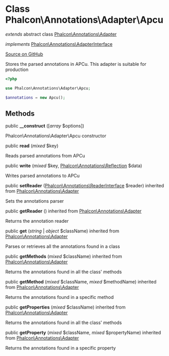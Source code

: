 # Class **Phalcon\\Annotations\\Adapter\\Apcu**

*extends* abstract class [Phalcon\Annotations\Adapter](/en/3.2/api/Phalcon_Annotations_Adapter)

*implements* [Phalcon\Annotations\AdapterInterface](/en/3.2/api/Phalcon_Annotations_AdapterInterface)

<a href="https://github.com/phalcon/cphalcon/blob/master/phalcon/annotations/adapter/apcu.zep" class="btn btn-default btn-sm">Source on GitHub</a>

Stores the parsed annotations in APCu. This adapter is suitable for production

```php
<?php

use Phalcon\Annotations\Adapter\Apcu;

$annotations = new Apcu();

```

## Methods

public **__construct** ([*array* $options])

Phalcon\\Annotations\\Adapter\\Apcu constructor

public **read** (*mixed* $key)

Reads parsed annotations from APCu

public **write** (*mixed* $key, [Phalcon\Annotations\Reflection](/en/3.2/api/Phalcon_Annotations_Reflection) $data)

Writes parsed annotations to APCu

public **setReader** ([Phalcon\Annotations\ReaderInterface](/en/3.2/api/Phalcon_Annotations_ReaderInterface) $reader) inherited from [Phalcon\Annotations\Adapter](/en/3.2/api/Phalcon_Annotations_Adapter)

Sets the annotations parser

public **getReader** () inherited from [Phalcon\Annotations\Adapter](/en/3.2/api/Phalcon_Annotations_Adapter)

Returns the annotation reader

public **get** (*string* | *object* $className) inherited from [Phalcon\Annotations\Adapter](/en/3.2/api/Phalcon_Annotations_Adapter)

Parses or retrieves all the annotations found in a class

public **getMethods** (*mixed* $className) inherited from [Phalcon\Annotations\Adapter](/en/3.2/api/Phalcon_Annotations_Adapter)

Returns the annotations found in all the class' methods

public **getMethod** (*mixed* $className, *mixed* $methodName) inherited from [Phalcon\Annotations\Adapter](/en/3.2/api/Phalcon_Annotations_Adapter)

Returns the annotations found in a specific method

public **getProperties** (*mixed* $className) inherited from [Phalcon\Annotations\Adapter](/en/3.2/api/Phalcon_Annotations_Adapter)

Returns the annotations found in all the class' methods

public **getProperty** (*mixed* $className, *mixed* $propertyName) inherited from [Phalcon\Annotations\Adapter](/en/3.2/api/Phalcon_Annotations_Adapter)

Returns the annotations found in a specific property